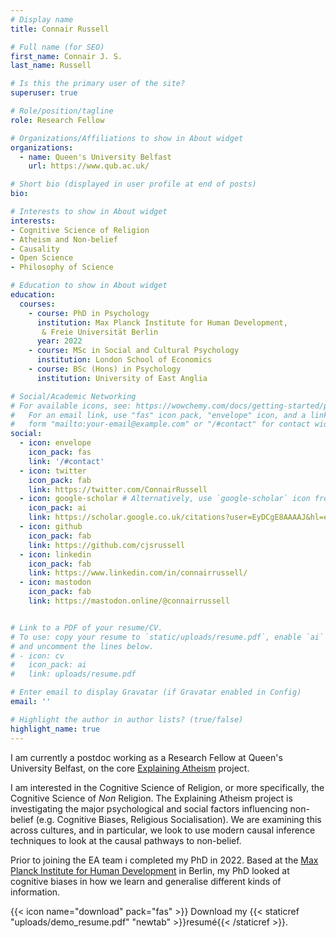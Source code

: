 ```yaml
---
# Display name
title: Connair Russell

# Full name (for SEO)
first_name: Connair J. S.
last_name: Russell

# Is this the primary user of the site?
superuser: true

# Role/position/tagline
role: Research Fellow

# Organizations/Affiliations to show in About widget
organizations:
  - name: Queen's University Belfast
    url: https://www.qub.ac.uk/

# Short bio (displayed in user profile at end of posts)
bio:

# Interests to show in About widget
interests:
- Cognitive Science of Religion
- Atheism and Non-belief
- Causality
- Open Science
- Philosophy of Science

# Education to show in About widget
education:
  courses:
    - course: PhD in Psychology
      institution: Max Planck Institute for Human Development,                   
       & Freie Universität Berlin
      year: 2022
    - course: MSc in Social and Cultural Psychology
      institution: London School of Economics
    - course: BSc (Hons) in Psychology
      institution: University of East Anglia

# Social/Academic Networking
# For available icons, see: https://wowchemy.com/docs/getting-started/page-builder/#icons
#   For an email link, use "fas" icon pack, "envelope" icon, and a link in the
#   form "mailto:your-email@example.com" or "/#contact" for contact widget.
social:
  - icon: envelope
    icon_pack: fas
    link: '/#contact'
  - icon: twitter
    icon_pack: fab
    link: https://twitter.com/ConnairRussell
  - icon: google-scholar # Alternatively, use `google-scholar` icon from `ai` icon pack
    icon_pack: ai
    link: https://scholar.google.co.uk/citations?user=EyDCgE8AAAAJ&hl=en
  - icon: github
    icon_pack: fab
    link: https://github.com/cjsrussell
  - icon: linkedin
    icon_pack: fab
    link: https://www.linkedin.com/in/connairrussell/
  - icon: mastodon
    icon_pack: fab
    link: https://mastodon.online/@connairrussell


# Link to a PDF of your resume/CV.
# To use: copy your resume to `static/uploads/resume.pdf`, enable `ai` icons in `params.toml`,
# and uncomment the lines below.
# - icon: cv
#   icon_pack: ai
#   link: uploads/resume.pdf

# Enter email to display Gravatar (if Gravatar enabled in Config)
email: ''

# Highlight the author in author lists? (true/false)
highlight_name: true
---
```


I am currently a postdoc working as a Research Fellow at Queen's University Belfast, on the core [Explaining Atheism](https://www.explainingatheism.org/research/core-research) project.

I am interested in the Cognitive Science of Religion, or more specifically, the Cognitive Science of *Non* Religion. The Explaining Atheism project is investigating the major psychological and social factors influencing non-belief (e.g. Cognitive Biases, Religious Socialisation). We are examining this across cultures, and in particular, we look to use modern causal inference techniques to look at the causal pathways to non-belief.

Prior to joining the EA team i completed my PhD in 2022. Based at the [Max Planck Institute for Human Development](https://www.mpib-berlin.mpg.de/en) in Berlin, my PhD looked at cognitive biases in how we learn and generalise different kinds of information.

{{< icon name="download" pack="fas" >}} Download my {{< staticref "uploads/demo_resume.pdf" "newtab" >}}resumé{{< /staticref >}}.
